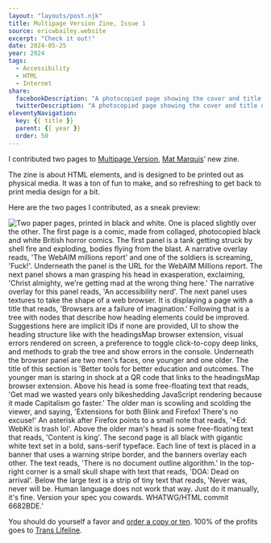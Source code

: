 ```yaml
---
layout: "layouts/post.njk"
title: Multipage Version Zine, Issue 1
source: ericwbailey.website
excerpt: "Check it out!"
date: 2024-05-25
year: 2024
tags:
  - Accessibility
  - HTML
  - Internet
share:
  facebookDescription: "A photocopied page showing the cover and title of the Multipage Version zine. It is overlaid over the cover of the original CERN internet memo."
  twitterDescription: "A photocopied page showing the cover and title of the Multipage Version zine. It is overlaid over the cover of the original CERN internet memo."
eleventyNavigation:
  key: {{ title }}
  parent: {{ year }}
  order: 50
---
```


I contributed two pages to [Multipage Version](https://multipa.ge/), [Mat Marquis](https://hire.wil.to/)’ new zine.

The zine is about HTML elements, and is designed to be printed out as physical media. It was a ton of fun to make, and so refreshing to get back to print media design for a bit.

Here are the two pages I contributed, as a sneak preview:

  <img
    alt="Two paper pages, printed in black and white. One is placed slightly over the other. The first page is a comic, made from collaged, photocopied black and white British horror comics. The first panel is a tank getting struck by shell fire and exploding, bodies flying from the blast. A narrative overlay reads, 'The WebAIM millions report' and one of the soldiers is screaming, 'Fuck!'. Underneath the panel is the URL for the WebAIM Millions report. The next panel shows a man grasping his head in exasperation, exclaiming, 'Christ almighty, we're getting mad at the wrong thing here.' The narrative overlay for this panel reads, 'An accessibility nerd'. The next panel uses textures to take the shape of a web browser. It is displaying a page with a title that reads, 'Browsers are a failure of imagination.' Following that is a tree with nodes that describe how heading elements could be improved. Suggestions here are implicit IDs if none are provided, UI to show the heading structure like with the headingsMap browser extension, visual errors rendered on screen, a preference to toggle click-to-copy deep links, and methods to grab the tree and show errors in the console. Underneath the browser panel are two men's faces, one younger and one older. The title of this section is 'Better tools for better education and outcomes. The younger man is staring in shock at a QR code that links to the headingsMap browser extension. Above his head is some free-floating text that reads, 'Get mad we wasted years only bikeshedding JavaScript rendering because it made Capitalism go faster.' The older man is scowling and scolding the viewer, and saying, 'Extensions for both Blink and Firefox! There's no excuse!' An asterisk after Firefox points to a small note that reads, '*Ed: WebKit is trash lol'. Above the older man's head is some free-floating text that reads, 'Content is king'. The second page is all black with gigantic white text set in a bold, sans-serif typeface. Each line of text is placed in a banner that uses a warning stripe border, and the banners overlay each other. The text reads, 'There is no document outline algorithm.' In the top-right corner is a small skull shape with text that reads, 'DOA: Dead on arrival'. Below the large text is a strip of tiny text that reads, 'Never was, never will be. Human language does not work that way. Just do it manually, it's fine. Version your spec you cowards. WHATWG/HTML commit 6682BDE.'"
    class="post-breakout"
    loading="lazy"
    decoding="async"
    src="{{ '/img/posts/multipage-version-zine-issue-one/multipage-zine-pages.gif' | url }}">

You should do yourself a favor and [order a copy or ten](https://multipa.ge/l/1). 100% of the profits goes to [Trans Lifeline](https://translifeline.org/).
